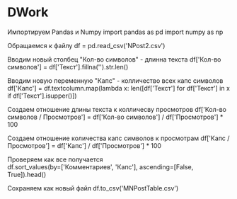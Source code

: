 # DWork

Импортируем Pandas и Numpy 
    import pandas as pd
    import numpy as np

Обращаемся к файлу
    df = pd.read_csv('NPost2.csv')

Вводим новый столбец "Кол-во символов" - длинна текста
    df['Кол-во символов'] = df['Текст'].fillna('').str.len()

Вводим новую переменную "Капс" - колличество всех капс символов
    df['Капс'] = df.textcolumn.map(lambda x: len([df['Текст'] for df['Текст'] in x if df['Текст'].isupper()])

Создаем отношение длины текста к колличесву просмотров
    df['Кол-во символов / Просмотров'] = df['Кол-во символов'] / df['Просмотров'] * 100

Создаем отношение количества капс символов к просмотрам
    df['Капс / Просмотров'] = df['Капс'] / df['Просмотров'] * 100
  
Проверяем как все получается                                           
    df.sort_values(by=['Комментариев', 'Капс'], ascending=[False, True]).head()

Сохраняем как новый файл
    df.to_csv('MNPostTable.csv')
